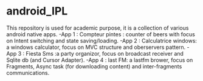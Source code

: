 # android_IPL
This repository is used for academic purpose, it is a collection of various android native apps.
-App 1 : Compteur pintes : counter of beers with focus on Intent switching and state saving/loading.
-App 2 : Calculatrice windows: a windows calculator, focus on MVC structure and oberservers pattern.
-App 3 : Fiesta Sms :a party organizor, focus on broadcast receiver and Sqlite db (and Cursor Adapter).
-App 4 : last FM: a lastfm brower, focus on Fragments, Async task (for downloading content) and inter-fragments communications.
